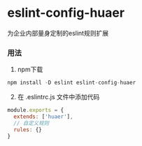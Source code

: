 # eslint-config-huaer
为企业内部量身定制的eslint规则扩展

### 用法
1. npm下载
  ``` JavaScript
  npm install -D eslint eslint-config-huaer
  ```

2. 在 .eslintrc.js 文件中添加代码
  ``` JavaScript
  module.exports = {
    extends: ['huaer'],
    // 自定义规则
    rules: {}
  }
  ```
